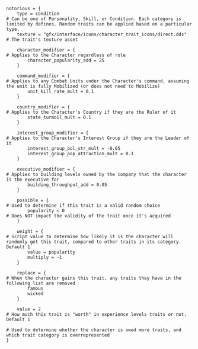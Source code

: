 	notorious = {
		type = condition														# Can be one of Personality, Skill, or Condition. Each category is limited by defines. Random traits can be applied based on a particular type.
		texture = "gfx/interface/icons/character_trait_icons/direct.dds"		# The trait's texture asset
	
		character_modifier = {													# Applies to the Character regardless of role
			character_popularity_add = 25
		}

		command_modifier = {													# Applies to any Combat Units under the Character's command, assuming the unit is fully Mobilized (or does not need to Mobilize)
			unit_kill_rate_mult = 0.1
		}
	
		country_modifier = {													# Applies to the Character's Country if they are the Ruler of it
			state_turmoil_mult = 0.1
		}
	
		interest_group_modifier = {												# Applies to the Character's Interest Group if they are the Leader of it
			interest_group_pol_str_mult = -0.05
			interest_group_pop_attraction_mult = 0.1
		}
		
		executive_modifier = {													# Applies to building levels owned by the company that the character is the executive for
			building_throughput_add = 0.05
		}
																			
		possible = {															# Used to determine if this trait is a valid random choice
			popularity < 0														# Does NOT impact the validity of the trait once it's acquired
		}
	
		weight = {																# Script value to determine how likely it is the character will randomly get this trait, compared to other traits in its category. Default 1
			value = popularity
			multiply = -1
		}
	
		replace = {																# When the character gains this trait, any traits they have in the following list are removed
			famous
			wicked
		}
	
		value = 2																# How much this trait is "worth" in experience levels traits or not. Default 1
																				# Used to determine whether the character is owed more traits, and which trait category is overrepresented
	}
